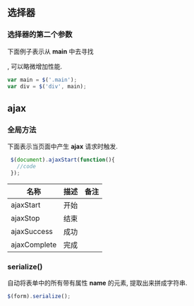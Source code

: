 ## 选择器

### 选择器的第二个参数

下面例子表示从 **main** 中去寻找 **<div>** , 可以略微增加性能.

```javascript
var main = $('.main');
var div = $('div', main); 
```

## ajax

### 全局方法

下面表示当页面中产生 **ajax** 请求时触发.

```javascript
 $(document).ajaxStart(function(){
   //code
 });
```

| 名称           | 描述   | 备注   |
| ------------ | ---- | ---- |
| ajaxStart    | 开始   |      |
| ajaxStop     | 结束   |      |
| ajaxSuccess  | 成功   |      |
| ajaxComplete | 完成   |      |

### serialize()

自动将表单中的所有带有属性 **name** 的元素, 提取出来拼成字符串.

```javascript
$(form).serialize();
```




